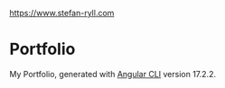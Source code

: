 https://www.stefan-ryll.com

# Portfolio

My Portfolio, generated with [Angular CLI](https://github.com/angular/angular-cli) version 17.2.2.

